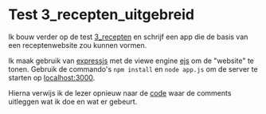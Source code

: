 # Test 3_recepten_uitgebreid #

Ik bouw verder op de test [3_recepten](https://github.com/AdrianMrn/Research-MongoDB/tree/master/tests/3_recepten) en schrijf een app die de basis van een receptenwebsite zou kunnen vormen.

Ik maak gebruik van [expressjs](https://www.npmjs.com/package/express) met de viewe engine [ejs](https://www.npmjs.com/package/ejs) om de "website" te tonen. Gebruik de commando's `npm install` en `node app.js` om de server te starten op [localhost:3000](http://localhost:3000).

Hierna verwijs ik de lezer opnieuw naar de [code](https://github.com/AdrianMrn/Research-MongoDB/blob/master/tests/4_recepten_uitgebreid/app.js) waar de comments uitleggen wat ik doe en wat er gebeurt.